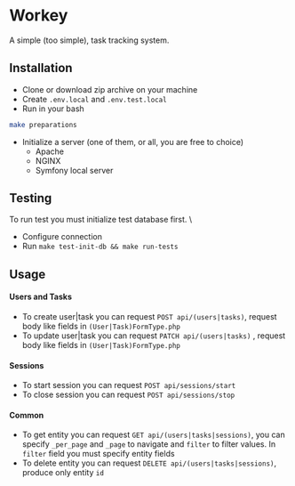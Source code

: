 Workey
=

A simple (too simple), task tracking system.

Installation
-

* Clone or download zip archive on your machine
* Create `.env.local` and `.env.test.local`
* Run in your bash
```bash
make preparations
```
* Initialize a server (one of them, or all, you are free to choice)
    * Apache
    * NGINX
    * Symfony local server

Testing
-
To run test you must initialize test database first. \
* Configure connection
* Run `make test-init-db && make run-tests`

Usage
-

#### Users and Tasks

* To create user|task you can request `POST api/(users|tasks)`, request body like fields in `(User|Task)FormType.php`
* To update user|task you can request `PATCH api/(users|tasks)` , request body like fields in `(User|Task)FormType.php`

#### Sessions
* To start session you can request `POST api/sessions/start`
* To close session you can request `POST api/sessions/stop`

#### Common
* To get entity you can request `GET api/(users|tasks|sessions)`, you can specify `_per_page` and `_page` to navigate and `filter` to filter values. In `filter` field you must specify entity fields
* To delete entity you can request `DELETE api/(users|tasks|sessions)`, produce only entity `id`


